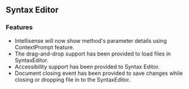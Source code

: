## Syntax Editor
  
### Features

* Intellisense will now show method's parameter details using ContextPrompt feature.
* The drag-and-drop support has been provided to load files in SyntaxEditor.
* Accessibility support has been provided to Syntax Editor.
* Document closing event has been provided to save changes while closing or dropping file in to the SyntaxEditor. 

